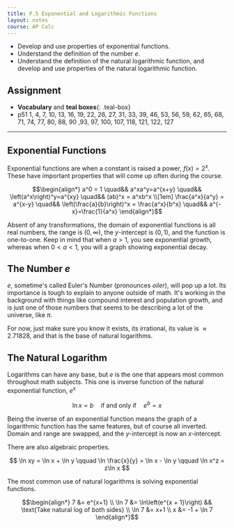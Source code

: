 ```yaml
---
title: P.5 Exponential and Logarithmic Functions
layout: notes
course: AP Calc
---
```


- Develop and use properties of exponential functions.
- Understand the definition of the number $e$.
- Understand the definition of the natural logarithmic function, and develop and use properties of the natural logarithmic function.

## Assignment

- **Vocabulary** and **teal boxes**{: .teal-box}
- p51 1, 4, 7, 10, 13, 16, 19, 22, 26, 27, 31, 33, 39, 46, 53, 56, 59, 62, 65, 68, 71, 74, 77, 80, 88, 90 ,93, 97, 100, 107, 118, 121, 122, 127

---

## Exponential Functions

Exponential functions are when a constant is raised a power, $f(x)=2^x$. These have important properties that will come up often during the course.

$$\begin{align*}
a^0 = 1 \quad&& a^xa^y=a^{x+y} \quad&& \left(a^x\right)^y=a^{xy} \quad&& (ab)^x = a^xb^x \\[1em]
\frac{a^x}{a^y} = a^{x-y} \quad&& \left(\frac{a}{b}\right)^x = \frac{a^x}{b^x} \quad&& a^{-x}=\frac{1}{a^x}
\end{align*}$$

Absent of any transformations, the domain of exponential functions is all real numbers, the range is $(0,\infty)$, the $y$-intercept is $(0,1)$, and the function is one-to-one. Keep in mind that when $a>1$, you see exponential growth, whereas when $0<a<1$, you will a graph showing exponential decay.

## The Number $e$

$e$, sometime's called Euler's Number (pronounces _oiler_), will pop up a lot. Its importance is tough to explain to anyone outside of math. It's working in the background with things like compound interest and population growth, and is just one of those numbers that seems to be describing a lot of the universe, like $\pi$.

For now, just make sure you know it exists, its irrational, its value is $\approx 2.71828$, and that is the base of natural logarithms.

## The Natural Logarithm

Logarithms can have any base, but $e$ is the one that appears most common throughout math subjects. This one is inverse function of the natural exponential function, $e^x$

$$ \ln x = b \quad \text{if and only if} \quad e^b = x $$

Being the inverse of an exponential function means the graph of a logarithmic function has the same features, but of course all inverted. Domain and range are swapped, and the $y$-intercept is now an $x$-intercept.

There are also algebraic properties.

$$ \ln xy = \ln x + \ln y \qquad \ln \frac{x}{y} = \ln x - \ln y \qquad \ln x^z = z\ln x $$

The most common use of natural logarithms is solving exponential functions.

$$\begin{align*}
7 &= e^{x+1} \\
\ln 7 &= \ln\left(e^{x + 1}\right) && \text{Take natural log of both sides} \\
\ln 7 &= x+1 \\
x &= -1 + \ln 7
\end{align*}$$
